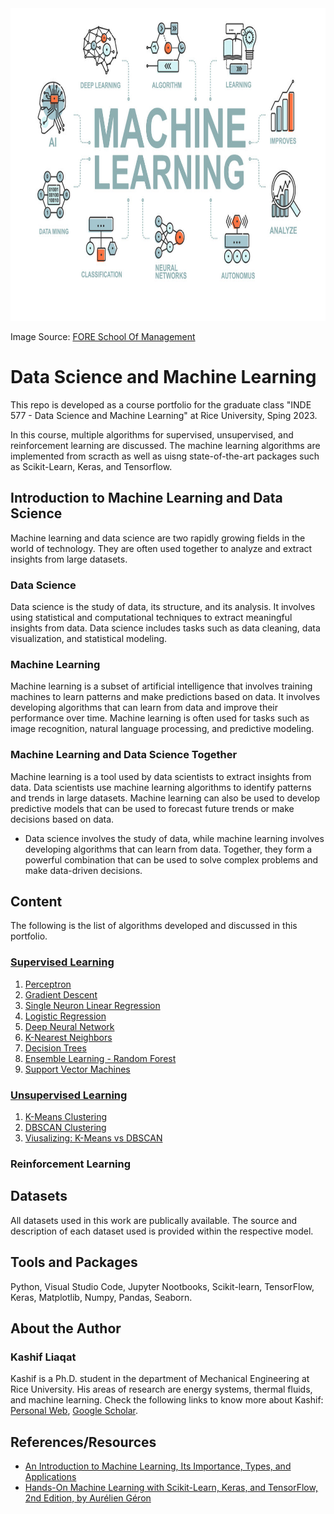 <img src="https://github.com/kashifliaqat/Data_Science_and_Machine-Learning/raw/main/Images/ML.jpg" alt="Machine Learning" width="800" height="500">

Image Source: [FORE School Of Management](https://www.fsm.ac.in/blog/an-introduction-to-machine-learning-its-importance-types-and-applications/)


# Data Science and Machine Learning
This repo is developed as a course portfolio for the graduate class "INDE 577 - Data Science and Machine Learning" at Rice University, Sping 2023. 

In this course, multiple algorithms for supervised, unsupervised, and reinforcement learning are discussed. The machine learning algorithms are implemented from scracth as well as uisng state-of-the-art packages such as Scikit-Learn, Keras, and Tensorflow. 

## Introduction to Machine Learning and Data Science

Machine learning and data science are two rapidly growing fields in the world of technology. They are often used together to analyze and extract insights from large datasets.

### Data Science

Data science is the study of data, its structure, and its analysis. It involves using statistical and computational techniques to extract meaningful insights from data. Data science includes tasks such as data cleaning, data visualization, and statistical modeling.

### Machine Learning

Machine learning is a subset of artificial intelligence that involves training machines to learn patterns and make predictions based on data. It involves developing algorithms that can learn from data and improve their performance over time. Machine learning is often used for tasks such as image recognition, natural language processing, and predictive modeling.

### Machine Learning and Data Science Together

Machine learning is a tool used by data scientists to extract insights from data. Data scientists use machine learning algorithms to identify patterns and trends in large datasets. Machine learning can also be used to develop predictive models that can be used to forecast future trends or make decisions based on data.

- Data science involves the study of data, while machine learning involves developing algorithms that can learn from data. Together, they form a powerful combination that can be used to solve complex problems and make data-driven decisions.

## Content 
The following is the list of algorithms developed and discussed in this portfolio. 
### [Supervised Learning](https://github.com/kashifliaqat/Data_Science_and_Machine-Learning/tree/main/Supervised_Learning)
1. [Perceptron](https://github.com/kashifliaqat/Data_Science_and_Machine-Learning/tree/main/Supervised_Learning/1_Perceptron)
2. [Gradient Descent](https://github.com/kashifliaqat/Data_Science_and_Machine-Learning/tree/main/Supervised_Learning/2_Gradient%20Descent) 
3. [Single Neuron Linear Regression](https://github.com/kashifliaqat/Data_Science_and_Machine-Learning/tree/main/Supervised_Learning/3_Single_Neuron_Linear_Regression)
4. [Logistic Regression](https://github.com/kashifliaqat/Data_Science_and_Machine-Learning/tree/main/Supervised_Learning/4_Logistic_Regression)
5. [Deep Neural Network](https://github.com/kashifliaqat/Data_Science_and_Machine-Learning/tree/main/Supervised_Learning/5_Deep_Neural_Network)
6. [K-Nearest Neighbors](https://github.com/kashifliaqat/Data_Science_and_Machine-Learning/tree/main/Supervised_Learning/6_k_Nearest_Neighbors)
7. [Decision Trees](https://github.com/kashifliaqat/Data_Science_and_Machine-Learning/tree/main/Supervised_Learning/7_Decision_Trees)
8. [Ensemble Learning - Random Forest](https://github.com/kashifliaqat/Data_Science_and_Machine-Learning/tree/main/Supervised_Learning/8_Ensemble_Random_Forest)
9. [Support Vector Machines](https://github.com/kashifliaqat/Data_Science_and_Machine-Learning/tree/main/Supervised_Learning/9_Support_Vector_Machines)

### [Unsupervised Learning](https://github.com/kashifliaqat/Data_Science_and_Machine-Learning/tree/main/Unsupervised_Learning)
1. [K-Means Clustering](https://github.com/kashifliaqat/Data_Science_and_Machine-Learning/tree/main/Unsupervised_Learning/1_k_means_clustering)
2. [DBSCAN Clustering](https://github.com/kashifliaqat/Data_Science_and_Machine-Learning/tree/main/Unsupervised_Learning/2_DBSCAN)
3. [Viusalizing: K-Means vs DBSCAN](https://github.com/kashifliaqat/Data_Science_and_Machine-Learning/tree/main/Unsupervised_Learning/3_Visualizing_k_means_VS_dbscan)

### Reinforcement Learning

## Datasets
All datasets used in this work are publically available. The source and description of each dataset used is provided within the respective model. 

## Tools and Packages
Python, Visual Studio Code, Jupyter Nootbooks, Scikit-learn, TensorFlow, Keras, Matplotlib, Numpy, Pandas, Seaborn. 

## About the Author
### Kashif Liaqat
Kashif is a Ph.D. student in the department of Mechanical Engineering at Rice University. His areas of research are energy systems, thermal fluids, and machine learning. Check the following links to know more about Kashif: [Personal Web](https://kashifliaqat.github.io/), [Google Scholar](https://scholar.google.com/citations?user=wad9lnIAAAAJ&hl=en).

## References/Resources
- [An Introduction to Machine Learning, Its Importance, Types, and Applications](https://www.fsm.ac.in/blog/an-introduction-to-machine-learning-its-importance-types-and-applications/)
- [Hands-On Machine Learning with Scikit-Learn, Keras, and TensorFlow, 2nd Edition, by Aurélien Géron](https://www.oreilly.com/library/view/hands-on-machine-learning/9781492032632/)




